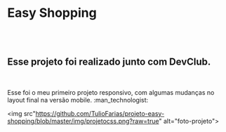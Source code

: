<h1>Easy Shopping</h1>
<br>
<br>

<h2>Esse projeto foi realizado junto com DevClub.</h2
<br>
<br>

<p>Esse foi o meu primeiro projeto responsivo, com algumas mudanças no layout final na versão mobile. :man_technologist:


<img src"https://github.com/TulioFarias/projeto-easy-shopping/blob/master/img/projetocss.png?raw=true" alt="foto-projeto">
